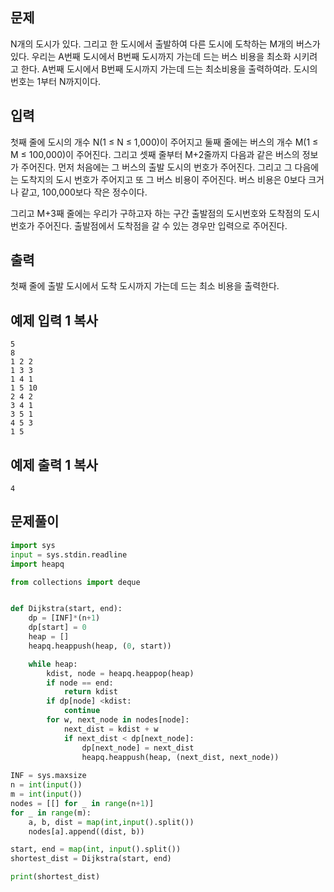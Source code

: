 ## 문제

N개의 도시가 있다. 그리고 한 도시에서 출발하여 다른 도시에 도착하는 M개의 버스가 있다. 우리는 A번째 도시에서 B번째 도시까지 가는데 드는 버스 비용을 최소화 시키려고 한다. A번째 도시에서 B번째 도시까지 가는데 드는 최소비용을 출력하여라. 도시의 번호는 1부터 N까지이다.

## 입력

첫째 줄에 도시의 개수 N(1 ≤ N ≤ 1,000)이 주어지고 둘째 줄에는 버스의 개수 M(1 ≤ M ≤ 100,000)이 주어진다. 그리고 셋째 줄부터 M+2줄까지 다음과 같은 버스의 정보가 주어진다. 먼저 처음에는 그 버스의 출발 도시의 번호가 주어진다. 그리고 그 다음에는 도착지의 도시 번호가 주어지고 또 그 버스 비용이 주어진다. 버스 비용은 0보다 크거나 같고, 100,000보다 작은 정수이다.

그리고 M+3째 줄에는 우리가 구하고자 하는 구간 출발점의 도시번호와 도착점의 도시번호가 주어진다. 출발점에서 도착점을 갈 수 있는 경우만 입력으로 주어진다.

## 출력

첫째 줄에 출발 도시에서 도착 도시까지 가는데 드는 최소 비용을 출력한다.

## 예제 입력 1 복사

```
5
8
1 2 2
1 3 3
1 4 1
1 5 10
2 4 2
3 4 1
3 5 1
4 5 3
1 5
```

## 예제 출력 1 복사

```
4
```

## 문제풀이

```python
import sys
input = sys.stdin.readline
import heapq

from collections import deque


def Dijkstra(start, end):
    dp = [INF]*(n+1)
    dp[start] = 0
    heap = []
    heapq.heappush(heap, (0, start))

    while heap:
        kdist, node = heapq.heappop(heap)
        if node == end:
            return kdist
        if dp[node] <kdist:
            continue
        for w, next_node in nodes[node]:
            next_dist = kdist + w
            if next_dist < dp[next_node]:
                dp[next_node] = next_dist
                heapq.heappush(heap, (next_dist, next_node))
                
INF = sys.maxsize
n = int(input())
m = int(input())
nodes = [[] for _ in range(n+1)]
for _ in range(m):
    a, b, dist = map(int,input().split())
    nodes[a].append((dist, b))

start, end = map(int, input().split())
shortest_dist = Dijkstra(start, end)

print(shortest_dist)

```
